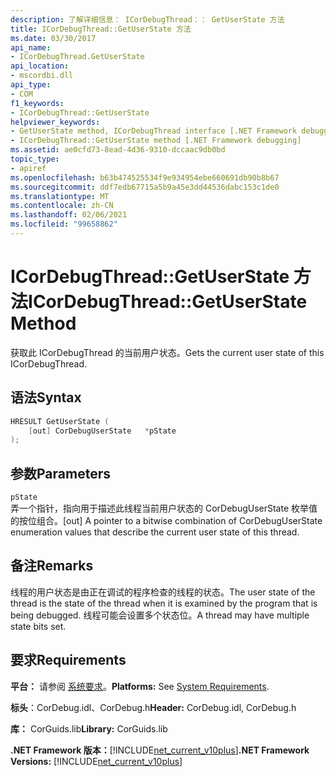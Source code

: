 ```yaml
---
description: 了解详细信息： ICorDebugThread：： GetUserState 方法
title: ICorDebugThread::GetUserState 方法
ms.date: 03/30/2017
api_name:
- ICorDebugThread.GetUserState
api_location:
- mscordbi.dll
api_type:
- COM
f1_keywords:
- ICorDebugThread::GetUserState
helpviewer_keywords:
- GetUserState method, ICorDebugThread interface [.NET Framework debugging]
- ICorDebugThread::GetUserState method [.NET Framework debugging]
ms.assetid: ae0cfd73-8ead-4d36-9310-dccaac9db0bd
topic_type:
- apiref
ms.openlocfilehash: b63b474525534f9e934954ebe660691db90b8b67
ms.sourcegitcommit: ddf7edb67715a5b9a45e3dd44536dabc153c1de0
ms.translationtype: MT
ms.contentlocale: zh-CN
ms.lasthandoff: 02/06/2021
ms.locfileid: "99658862"
---
```

# <a name="icordebugthreadgetuserstate-method"></a><span data-ttu-id="b78e4-103">ICorDebugThread::GetUserState 方法</span><span class="sxs-lookup"><span data-stu-id="b78e4-103">ICorDebugThread::GetUserState Method</span></span>

<span data-ttu-id="b78e4-104">获取此 ICorDebugThread 的当前用户状态。</span><span class="sxs-lookup"><span data-stu-id="b78e4-104">Gets the current user state of this ICorDebugThread.</span></span>  
  
## <a name="syntax"></a><span data-ttu-id="b78e4-105">语法</span><span class="sxs-lookup"><span data-stu-id="b78e4-105">Syntax</span></span>  
  
```cpp  
HRESULT GetUserState (  
    [out] CorDebugUserState   *pState  
);  
```  
  
## <a name="parameters"></a><span data-ttu-id="b78e4-106">参数</span><span class="sxs-lookup"><span data-stu-id="b78e4-106">Parameters</span></span>  

 `pState`  
 <span data-ttu-id="b78e4-107">弄一个指针，指向用于描述此线程当前用户状态的 CorDebugUserState 枚举值的按位组合。</span><span class="sxs-lookup"><span data-stu-id="b78e4-107">[out] A pointer to a bitwise combination of CorDebugUserState enumeration values that describe the current user state of this thread.</span></span>  
  
## <a name="remarks"></a><span data-ttu-id="b78e4-108">备注</span><span class="sxs-lookup"><span data-stu-id="b78e4-108">Remarks</span></span>  

 <span data-ttu-id="b78e4-109">线程的用户状态是由正在调试的程序检查的线程的状态。</span><span class="sxs-lookup"><span data-stu-id="b78e4-109">The user state of the thread is the state of the thread when it is examined by the program that is being debugged.</span></span> <span data-ttu-id="b78e4-110">线程可能会设置多个状态位。</span><span class="sxs-lookup"><span data-stu-id="b78e4-110">A thread may have multiple state bits set.</span></span>  
  
## <a name="requirements"></a><span data-ttu-id="b78e4-111">要求</span><span class="sxs-lookup"><span data-stu-id="b78e4-111">Requirements</span></span>  

 <span data-ttu-id="b78e4-112">**平台：** 请参阅 [系统要求](../../get-started/system-requirements.md)。</span><span class="sxs-lookup"><span data-stu-id="b78e4-112">**Platforms:** See [System Requirements](../../get-started/system-requirements.md).</span></span>  
  
 <span data-ttu-id="b78e4-113">**标头**：CorDebug.idl、CorDebug.h</span><span class="sxs-lookup"><span data-stu-id="b78e4-113">**Header:** CorDebug.idl, CorDebug.h</span></span>  
  
 <span data-ttu-id="b78e4-114">**库：** CorGuids.lib</span><span class="sxs-lookup"><span data-stu-id="b78e4-114">**Library:** CorGuids.lib</span></span>  
  
 <span data-ttu-id="b78e4-115">**.NET Framework 版本：**[!INCLUDE[net_current_v10plus](../../../../includes/net-current-v10plus-md.md)]</span><span class="sxs-lookup"><span data-stu-id="b78e4-115">**.NET Framework Versions:** [!INCLUDE[net_current_v10plus](../../../../includes/net-current-v10plus-md.md)]</span></span>
